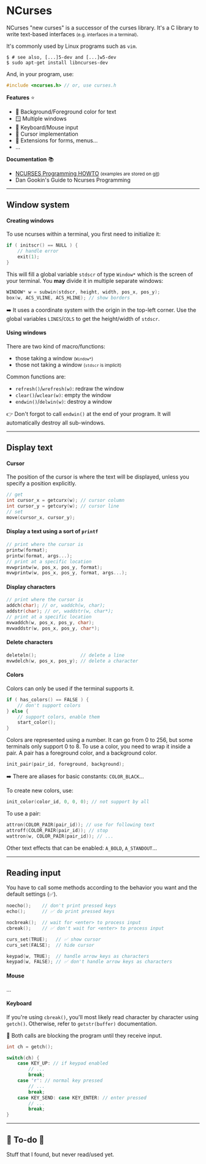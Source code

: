 # NCurses

<div class="row row-cols-md-2"><div>

NCurses "new curses" is a successor of the curses library. It's a C library to write text-based interfaces <small>(e.g. interfaces in a terminal)</small>.

It's commonly used by Linux programs such as `vim`.

```shell!
$ # see also, [...]5-dev and [...]w5-dev
$ sudo apt-get install libncurses-dev
```

And, in your program, use:

```c
#include <ncurses.h> // or, use curses.h
```
</div><div>

**Features** ⭐

* 🎨 Background/Foreground color for text
* 🪟 Multiple windows
* 🎹 Keyboard/Mouse input
* 🎯 Cursor implementation
* 🐸 Extensions for forms, menus...
* ...

**Documentation** 📚

* [NCURSES Programming HOWTO](https://tldp.org/HOWTO/NCURSES-Programming-HOWTO/intro.html) <small>(examples are stored on [git](https://github.com/tony/NCURSES-Programming-HOWTO-examples))</small>
* Dan Gookin's Guide to Ncurses Programming
</div></div>

<hr class="sep-both">

## Window system

<div class="row row-cols-md-2"><div>

#### Creating windows

To use ncurses within a terminal, you first need to initialize it:

```c
if ( initscr() == NULL ) {
    // handle error
    exit(1);
}
```

This will fill a global variable `stdscr` of type `Window*` which is the screen of your terminal. You **may** divide it in multiple separate windows:

```cpp
WINDOW* w = subwin(stdscr, height, width, pos_x, pos_y);
box(w, ACS_VLINE, ACS_HLINE); // show borders
```

➡️ It uses a coordinate system with the origin in the top-left corner. Use the global variables `LINES`/`COLS` to get the height/width of `stdscr`.
</div><div>

#### Using windows

There are two kind of macro/functions:

* those taking a window <small>(`Window*`)</small>
* those not taking a window <small>(`stdscr` is implicit)</small>

Common functions are:

* `refresh()`/`wrefresh(w)`: redraw the window
* `clear()`/`wclear(w)`: empty the window
* `endwin()`/`delwin(w)`: destroy a window

👉 Don't forgot to call `endwin()` at the end of your program. It will automatically destroy all sub-windows.
</div></div>

<hr class="sep-both">

## Display text

<div class="row row-cols-md-2"><div>

#### Cursor

The position of the cursor is where the text will be displayed, unless you specify a position explicitly.

```c
// get
int cursor_x = getcurx(w); // cursor column
int cursor_y = getcury(w); // cursor line
// set
move(cursor_x, cursor_y);
```

#### Display a text using a sort of `printf`

```c
// print where the cursor is
printw(format);
printw(format, args...);
// print at a specific location
mvwprintw(w, pos_x, pos_y, format);
mvwprintw(w, pos_x, pos_y, format, args...);
```

#### Display characters

```c
// print where the cursor is
addch(char); // or, waddch(w, char); 
addstr(char); // or, waddstr(w, char*);
// print at a specific location
mvwaddch(w, pos_x, pos_y, char);
mvwaddstr(w, pos_x, pos_y, char*);
```

#### Delete characters

```c
deleteln();                // delete a line
mvwdelch(w, pos_x, pos_y); // delete a character
```
</div><div>

#### Colors

Colors can only be used if the terminal supports it.

```c
if ( has_colors() == FALSE ) {
    // don't support colors
} else {
    // support colors, enable them
    start_color();
}
```

Colors are represented using a number. It can go from 0 to 256, but some terminals only support 0 to 8. To use a color, you need to wrap it inside a pair. A pair has a foreground color, and a background color.

```cpp
init_pair(pair_id, foreground, background);
```

➡️ There are aliases for basic constants: `COLOR_BLACK`...

To create new colors, use:

```cpp
init_color(color_id, 0, 0, 0); // not support by all
```

To use a pair:

```cpp
attron(COLOR_PAIR(pair_id)); // use for following text
attroff(COLOR_PAIR(pair_id)); // stop
wattron(w, COLOR_PAIR(pair_id)); // ...
```

Other text effects that can be enabled: `A_BOLD`, `A_STANDOUT`...
</div></div>

<hr class="sep-both">

## Reading input

<div class="row row-cols-md-2"><div>

You have to call some methods according to the behavior you want and the default settings (✅).

```cpp
noecho();    // don't print pressed keys
echo();      // ✅ do print pressed keys

nocbreak();  // wait for <enter> to process input
cbreak();    // ✅ don't wait for <enter> to process input

curs_set(TRUE);   // ✅ show cursor
curs_set(FALSE);  // hide cursor

keypad(w, TRUE);  // handle arrow keys as characters
keypad(w, FALSE); // ✅ don't handle arrow keys as characters
```

#### Mouse

...

</div><div>

#### Keyboard

If you're using `cbreak()`, you'll most likely read character by character using `getch()`. Otherwise, refer to `getstr(buffer)` documentation.

🤖 Both calls are blocking the program until they receive input.

```c
int ch = getch();

switch(ch) {
    case KEY_UP: // if keypad enabled
        // ...
        break;
    case 'r': // normal key pressed
        // ...
        break;
    case KEY_SEND: case KEY_ENTER: // enter pressed
        // ...
        break;
}
```
</div></div>

<hr class="sep-both">

## 👻 To-do 👻

Stuff that I found, but never read/used yet.

<div class="row row-cols-md-2"><div>
</div><div>
</div></div>